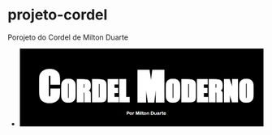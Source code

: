 # projeto-cordel
Porojeto do Cordel de Milton Duarte

<ul>
        <li><a href="https://fernandoromeroalves.github.io/projeto-cordel/index.html"><img src="imagens/Captura.png" alt=""></a></li>
    </ul>
